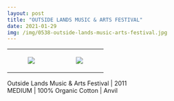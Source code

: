 ```yaml
---
layout: post
title: "OUTSIDE LANDS MUSIC & ARTS FESTIVAL"
date: 2021-01-29
img: /img/0538-outside-lands-music-arts-festival.jpg
---
```




<table style="width:100%;"><tr><td style="vertical-align:top;">
      <figure class="tmblr-full" data-orig-height="2048" data-orig-width="1365" data-orig-src="https://concertshirts.netlify.app/shirts/0538/0538-01.jpg"><img src="https://64.media.tumblr.com/3a81a244e72b69c636b426cf17182b79/81d7e2918621aad4-c8/s540x810/07df02e80e75231ece1e906c78974651b4ee17d2.jpg" data-orig-height="2048" data-orig-width="1365" data-orig-src="https://concertshirts.netlify.app/shirts/0538/0538-01.jpg"/></figure></td>
    <td style="vertical-align:top;">
      <figure class="tmblr-full" data-orig-height="2048" data-orig-width="1365" data-orig-src="https://concertshirts.netlify.app/shirts/0538/0538-02.jpg"><img src="https://64.media.tumblr.com/fe6f81e1dc4253ddd308bd3c27caa487/81d7e2918621aad4-46/s540x810/630d137d1a27aba93a3389764ae6e092cc1be53f.jpg" data-orig-height="2048" data-orig-width="1365" data-orig-src="https://concertshirts.netlify.app/shirts/0538/0538-02.jpg"/></figure></td>
  </tr></table><p>
  Outside Lands Music &amp; Arts Festival | 2011<br/>MEDIUM | 100% Organic Cotton | Anvil
</p>
